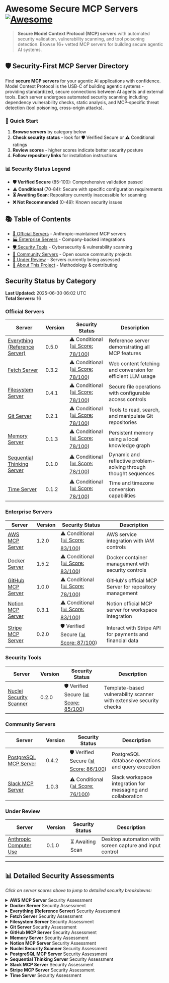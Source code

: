 # Awesome Secure MCP Servers [![Awesome](https://awesome.re/badge.svg)](https://awesome.re)

> **Secure Model Context Protocol (MCP) servers** with automated security validation, vulnerability scanning, and tool poisoning detection. Browse 16+ vetted MCP servers for building secure agentic AI systems.

## 🛡️ Security-First MCP Server Directory

Find **secure MCP servers** for your agentic AI applications with confidence. Model Context Protocol is the USB-C of building agentic systems - providing standardized, secure connections between AI agents and external tools. Each server undergoes automated security scanning including dependency vulnerability checks, static analysis, and MCP-specific threat detection (tool poisoning, cross-origin attacks).

### 🚀 Quick Start
1. **Browse servers** by category below
2. **Check security status** - look for 🛡️ Verified Secure or ⚠️ Conditional ratings
3. **Review scores** - higher scores indicate better security posture
4. **Follow repository links** for installation instructions

### 📊 Security Status Legend
- **🛡️ Verified Secure** (85-100): Comprehensive validation passed
- **⚠️ Conditional** (70-84): Secure with specific configuration requirements  
- **⏳ Awaiting Scan**: Repository currently inaccessible for scanning
- **❌ Not Recommended** (0-49): Known security issues

## 📚 Table of Contents
- [🏢 Official Servers](#official-servers) - Anthropic-maintained MCP servers
- [🏭 Enterprise Servers](#enterprise-servers) - Company-backed integrations 
- [🛡️ Security Tools](#security-tools) - Cybersecurity & vulnerability scanning
- [👥 Community Servers](#community-servers) - Open source community projects
- [🔄 Under Review](#under-review) - Servers currently being assessed
- [📖 About This Project](#-about-this-project) - Methodology & contributing

## Security Status by Category

**Last Updated:** 2025-06-30 06:02 UTC  
**Total Servers:** 16

### Official Servers

| Server | Version | Security Status | Description |
|--------|---------|----------------|-------------|
| [Everything (Reference Server)](https://github.com/modelcontextprotocol/servers/tree/main/src/everything) | 0.5.0 | ⚠️ Conditional ([📊 Score: 78/100](#security-details-everything-reference)) | Reference server demonstrating all MCP features |
| [Fetch Server](https://github.com/modelcontextprotocol/servers/tree/main/src/fetch) | 0.3.2 | ⚠️ Conditional ([📊 Score: 78/100](#security-details-fetch)) | Web content fetching and conversion for efficient LLM usage |
| [Filesystem Server](https://github.com/modelcontextprotocol/servers/tree/main/src/filesystem) | 0.4.1 | ⚠️ Conditional ([📊 Score: 78/100](#security-details-filesystem)) | Secure file operations with configurable access controls |
| [Git Server](https://github.com/modelcontextprotocol/servers/tree/main/src/git) | 0.2.1 | ⚠️ Conditional ([📊 Score: 78/100](#security-details-git)) | Tools to read, search, and manipulate Git repositories |
| [Memory Server](https://github.com/modelcontextprotocol/servers/tree/main/src/memory) | 0.1.3 | ⚠️ Conditional ([📊 Score: 78/100](#security-details-memory)) | Persistent memory using a local knowledge graph |
| [Sequential Thinking Server](https://github.com/modelcontextprotocol/servers/tree/main/src/sequentialthinking) | 0.1.0 | ⚠️ Conditional ([📊 Score: 78/100](#security-details-sequential-thinking)) | Dynamic and reflective problem-solving through thought sequences |
| [Time Server](https://github.com/modelcontextprotocol/servers/tree/main/src/time) | 0.1.2 | ⚠️ Conditional ([📊 Score: 78/100](#security-details-time)) | Time and timezone conversion capabilities |

### Enterprise Servers

| Server | Version | Security Status | Description |
|--------|---------|----------------|-------------|
| [AWS MCP Server](https://github.com/awslabs/mcp) | 1.2.0 | ⚠️ Conditional ([📊 Score: 83/100](#security-details-aws)) | AWS service integration with IAM controls |
| [Docker Server](https://github.com/QuantGeekDev/docker-mcp) | 1.5.2 | ⚠️ Conditional ([📊 Score: 83/100](#security-details-docker-server)) | Docker container management with security controls |
| [GitHub MCP Server](https://github.com/github/github-mcp-server) | 1.0.0 | ⚠️ Conditional ([📊 Score: 78/100](#security-details-github)) | GitHub's official MCP Server for repository management |
| [Notion MCP Server](https://github.com/makenotion/notion-mcp-server) | 0.3.1 | ⚠️ Conditional ([📊 Score: 83/100](#security-details-notion)) | Notion official MCP server for workspace integration |
| [Stripe MCP Server](https://github.com/stripe/agent-toolkit) | 0.2.0 | 🛡️ Verified Secure ([📊 Score: 87/100](#security-details-stripe)) | Interact with Stripe API for payments and financial data |

### Security Tools

| Server | Version | Security Status | Description |
|--------|---------|----------------|-------------|
| [Nuclei Security Scanner](https://github.com/cyproxio/mcp-for-security/tree/main/nuclei) | 0.2.0 | 🛡️ Verified Secure ([📊 Score: 85/100](#security-details-nuclei-scanner)) | Template-based vulnerability scanner with extensive security checks |

### Community Servers

| Server | Version | Security Status | Description |
|--------|---------|----------------|-------------|
| [PostgreSQL MCP Server](https://github.com/crystaldba/postgres-mcp) | 0.4.2 | 🛡️ Verified Secure ([📊 Score: 86/100](#security-details-postgresql)) | PostgreSQL database operations and query execution |
| [Slack MCP Server](https://github.com/korotovsky/slack-mcp-server) | 1.0.3 | ⚠️ Conditional ([📊 Score: 76/100](#security-details-slack)) | Slack workspace integration for messaging and collaboration |

### Under Review

| Server | Version | Security Status | Description |
|--------|---------|----------------|-------------|
| [Anthropic Computer Use](https://github.com/anthropics/anthropic-computer-use) | 0.1.0 | ⏳ Awaiting Scan | Desktop automation with screen capture and input control |

---

## 📊 Detailed Security Assessments

_Click on server scores above to jump to detailed security breakdowns:_

<details id="security-details-aws">
<summary><strong>AWS MCP Server</strong> Security Assessment</summary>

### Security Assessment: 2025-06-30

**🔍 MCP-Specific Security**: 90/100 ✅
*Scans for MCP-specific threats like tool poisoning attacks*

✅ **No issues found**
- No tool poisoning indicators found (basic check)

**📦 Third-Party Dependencies**: 100/100 ➖
*Scans package.json, requirements.txt, etc. for known CVEs*

➖ **Not applicable**
- No recognized dependency files found

**🐛 Code Security Analysis**: 70/100 ⚠️
*Static analysis for common security vulnerabilities in source code*

⚠️ **0 potential issues found**
- Bandit completed but output could not be parsed

**🐳 Container Security**: 50/100 ➖
*Analyzes Dockerfile and container configurations for security issues*

➖ **Not applicable**
- No container configurations found

**📋 Security Documentation**: 80/100 ⚠️
*Checks for security guidelines, vulnerability reporting, and usage instructions*

⚠️ **0 potential issues found**
- No dedicated security documentation found


</details>

<details id="security-details-docker-server">
<summary><strong>Docker Server</strong> Security Assessment</summary>

### Security Assessment: 2025-06-30

**🔍 MCP-Specific Security**: 90/100 ✅
*Scans for MCP-specific threats like tool poisoning attacks*

✅ **No issues found**
- No tool poisoning indicators found (basic check)

**📦 Third-Party Dependencies**: 100/100 ➖
*Scans package.json, requirements.txt, etc. for known CVEs*

➖ **Not applicable**
- No recognized dependency files found

**🐛 Code Security Analysis**: 80/100 ⚠️
*Static analysis for common security vulnerabilities in source code*

⚠️ **1 potential issues found**
- Bandit found 1 potential security issue(s)

**🐳 Container Security**: 50/100 ➖
*Analyzes Dockerfile and container configurations for security issues*

➖ **Not applicable**
- No container configurations found

**📋 Security Documentation**: 60/100 ⚠️
*Checks for security guidelines, vulnerability reporting, and usage instructions*

⚠️ **0 potential issues found**
- No security documentation found


</details>

<details id="security-details-everything-reference">
<summary><strong>Everything (Reference Server)</strong> Security Assessment</summary>

### Security Assessment: 2025-06-30

**🔍 MCP-Specific Security**: 90/100 ✅
*Scans for MCP-specific threats like tool poisoning attacks*

✅ **No issues found**
- No tool poisoning indicators found (basic check)

**📦 Third-Party Dependencies**: 80/100 ⚠️
*Scans package.json, requirements.txt, etc. for known CVEs*

⚠️ **2 potential issues found**
- Found 2 vulnerability/vulnerabilities in dependencies

**🐛 Code Security Analysis**: 60/100 ⚠️
*Static analysis for common security vulnerabilities in source code*

⚠️ **24 potential issues found**
- Bandit found 24 potential security issue(s)

**🐳 Container Security**: 50/100 ➖
*Analyzes Dockerfile and container configurations for security issues*

➖ **Not applicable**
- No container configurations found

**📋 Security Documentation**: 100/100 ✅
*Checks for security guidelines, vulnerability reporting, and usage instructions*

✅ **No issues found**
- Security documentation is adequate


</details>

<details id="security-details-fetch">
<summary><strong>Fetch Server</strong> Security Assessment</summary>

### Security Assessment: 2025-06-30

**🔍 MCP-Specific Security**: 90/100 ✅
*Scans for MCP-specific threats like tool poisoning attacks*

✅ **No issues found**
- No tool poisoning indicators found (basic check)

**📦 Third-Party Dependencies**: 80/100 ⚠️
*Scans package.json, requirements.txt, etc. for known CVEs*

⚠️ **2 potential issues found**
- Found 2 vulnerability/vulnerabilities in dependencies

**🐛 Code Security Analysis**: 60/100 ⚠️
*Static analysis for common security vulnerabilities in source code*

⚠️ **24 potential issues found**
- Bandit found 24 potential security issue(s)

**🐳 Container Security**: 50/100 ➖
*Analyzes Dockerfile and container configurations for security issues*

➖ **Not applicable**
- No container configurations found

**📋 Security Documentation**: 100/100 ✅
*Checks for security guidelines, vulnerability reporting, and usage instructions*

✅ **No issues found**
- Security documentation is adequate


</details>

<details id="security-details-filesystem">
<summary><strong>Filesystem Server</strong> Security Assessment</summary>

### Security Assessment: 2025-06-30

**🔍 MCP-Specific Security**: 90/100 ✅
*Scans for MCP-specific threats like tool poisoning attacks*

✅ **No issues found**
- No tool poisoning indicators found (basic check)

**📦 Third-Party Dependencies**: 80/100 ⚠️
*Scans package.json, requirements.txt, etc. for known CVEs*

⚠️ **2 potential issues found**
- Found 2 vulnerability/vulnerabilities in dependencies

**🐛 Code Security Analysis**: 60/100 ⚠️
*Static analysis for common security vulnerabilities in source code*

⚠️ **24 potential issues found**
- Bandit found 24 potential security issue(s)

**🐳 Container Security**: 50/100 ➖
*Analyzes Dockerfile and container configurations for security issues*

➖ **Not applicable**
- No container configurations found

**📋 Security Documentation**: 100/100 ✅
*Checks for security guidelines, vulnerability reporting, and usage instructions*

✅ **No issues found**
- Security documentation is adequate


</details>

<details id="security-details-git">
<summary><strong>Git Server</strong> Security Assessment</summary>

### Security Assessment: 2025-06-30

**🔍 MCP-Specific Security**: 90/100 ✅
*Scans for MCP-specific threats like tool poisoning attacks*

✅ **No issues found**
- No tool poisoning indicators found (basic check)

**📦 Third-Party Dependencies**: 80/100 ⚠️
*Scans package.json, requirements.txt, etc. for known CVEs*

⚠️ **2 potential issues found**
- Found 2 vulnerability/vulnerabilities in dependencies

**🐛 Code Security Analysis**: 60/100 ⚠️
*Static analysis for common security vulnerabilities in source code*

⚠️ **24 potential issues found**
- Bandit found 24 potential security issue(s)

**🐳 Container Security**: 50/100 ➖
*Analyzes Dockerfile and container configurations for security issues*

➖ **Not applicable**
- No container configurations found

**📋 Security Documentation**: 100/100 ✅
*Checks for security guidelines, vulnerability reporting, and usage instructions*

✅ **No issues found**
- Security documentation is adequate


</details>

<details id="security-details-github">
<summary><strong>GitHub MCP Server</strong> Security Assessment</summary>

### Security Assessment: 2025-06-30

**🔍 MCP-Specific Security**: 90/100 ✅
*Scans for MCP-specific threats like tool poisoning attacks*

✅ **No issues found**
- No tool poisoning indicators found (basic check)

**📦 Third-Party Dependencies**: 50/100 ➖
*Scans package.json, requirements.txt, etc. for known CVEs*

➖ **Not applicable**
- Go dependency scanning not yet implemented

**🐛 Code Security Analysis**: 70/100 ⚠️
*Static analysis for common security vulnerabilities in source code*

⚠️ **6 potential issues found**
- Semgrep found 6 potential security issue(s)

**🐳 Container Security**: 100/100 ✅
*Analyzes Dockerfile and container configurations for security issues*

✅ **No issues found**
- Container configuration appears secure

**📋 Security Documentation**: 100/100 ✅
*Checks for security guidelines, vulnerability reporting, and usage instructions*

✅ **No issues found**
- Security documentation is adequate


</details>

<details id="security-details-memory">
<summary><strong>Memory Server</strong> Security Assessment</summary>

### Security Assessment: 2025-06-30

**🔍 MCP-Specific Security**: 90/100 ✅
*Scans for MCP-specific threats like tool poisoning attacks*

✅ **No issues found**
- No tool poisoning indicators found (basic check)

**📦 Third-Party Dependencies**: 80/100 ⚠️
*Scans package.json, requirements.txt, etc. for known CVEs*

⚠️ **2 potential issues found**
- Found 2 vulnerability/vulnerabilities in dependencies

**🐛 Code Security Analysis**: 60/100 ⚠️
*Static analysis for common security vulnerabilities in source code*

⚠️ **24 potential issues found**
- Bandit found 24 potential security issue(s)

**🐳 Container Security**: 50/100 ➖
*Analyzes Dockerfile and container configurations for security issues*

➖ **Not applicable**
- No container configurations found

**📋 Security Documentation**: 100/100 ✅
*Checks for security guidelines, vulnerability reporting, and usage instructions*

✅ **No issues found**
- Security documentation is adequate


</details>

<details id="security-details-notion">
<summary><strong>Notion MCP Server</strong> Security Assessment</summary>

### Security Assessment: 2025-06-30

**🔍 MCP-Specific Security**: 90/100 ✅
*Scans for MCP-specific threats like tool poisoning attacks*

✅ **No issues found**
- No tool poisoning indicators found (basic check)

**📦 Third-Party Dependencies**: 80/100 ⚠️
*Scans package.json, requirements.txt, etc. for known CVEs*

⚠️ **2 potential issues found**
- Found 2 vulnerability/vulnerabilities in dependencies

**🐛 Code Security Analysis**: 70/100 ➖
*Static analysis for common security vulnerabilities in source code*

➖ **Not applicable**
- ESLint security scanning not available

**🐳 Container Security**: 100/100 ✅
*Analyzes Dockerfile and container configurations for security issues*

✅ **No issues found**
- Container configuration appears secure

**📋 Security Documentation**: 80/100 ⚠️
*Checks for security guidelines, vulnerability reporting, and usage instructions*

⚠️ **0 potential issues found**
- No dedicated security documentation found


</details>

<details id="security-details-nuclei-scanner">
<summary><strong>Nuclei Security Scanner</strong> Security Assessment</summary>

### Security Assessment: 2025-06-30

**🔍 MCP-Specific Security**: 95/100 ✅
*Scans for MCP-specific threats like tool poisoning attacks*

✅ **No issues found**
- MCP-scan found no security issues in 1 configuration file(s)

**📦 Third-Party Dependencies**: 100/100 ➖
*Scans package.json, requirements.txt, etc. for known CVEs*

➖ **Not applicable**
- No recognized dependency files found

**🐛 Code Security Analysis**: 70/100 ➖
*Static analysis for common security vulnerabilities in source code*

➖ **Not applicable**
- ESLint security scanning not available

**🐳 Container Security**: 50/100 ➖
*Analyzes Dockerfile and container configurations for security issues*

➖ **Not applicable**
- No container configurations found

**📋 Security Documentation**: 80/100 ⚠️
*Checks for security guidelines, vulnerability reporting, and usage instructions*

⚠️ **0 potential issues found**
- No dedicated security documentation found


</details>

<details id="security-details-postgresql">
<summary><strong>PostgreSQL MCP Server</strong> Security Assessment</summary>

### Security Assessment: 2025-06-30

**🔍 MCP-Specific Security**: 90/100 ✅
*Scans for MCP-specific threats like tool poisoning attacks*

✅ **No issues found**
- No tool poisoning indicators found (basic check)

**📦 Third-Party Dependencies**: 100/100 ➖
*Scans package.json, requirements.txt, etc. for known CVEs*

➖ **Not applicable**
- No recognized dependency files found

**🐛 Code Security Analysis**: 60/100 ⚠️
*Static analysis for common security vulnerabilities in source code*

⚠️ **269 potential issues found**
- Bandit found 269 potential security issue(s)

**🐳 Container Security**: 100/100 ✅
*Analyzes Dockerfile and container configurations for security issues*

✅ **No issues found**
- Container configuration appears secure

**📋 Security Documentation**: 80/100 ⚠️
*Checks for security guidelines, vulnerability reporting, and usage instructions*

⚠️ **0 potential issues found**
- No dedicated security documentation found


</details>

<details id="security-details-sequential-thinking">
<summary><strong>Sequential Thinking Server</strong> Security Assessment</summary>

### Security Assessment: 2025-06-30

**🔍 MCP-Specific Security**: 90/100 ✅
*Scans for MCP-specific threats like tool poisoning attacks*

✅ **No issues found**
- No tool poisoning indicators found (basic check)

**📦 Third-Party Dependencies**: 80/100 ⚠️
*Scans package.json, requirements.txt, etc. for known CVEs*

⚠️ **2 potential issues found**
- Found 2 vulnerability/vulnerabilities in dependencies

**🐛 Code Security Analysis**: 60/100 ⚠️
*Static analysis for common security vulnerabilities in source code*

⚠️ **24 potential issues found**
- Bandit found 24 potential security issue(s)

**🐳 Container Security**: 50/100 ➖
*Analyzes Dockerfile and container configurations for security issues*

➖ **Not applicable**
- No container configurations found

**📋 Security Documentation**: 100/100 ✅
*Checks for security guidelines, vulnerability reporting, and usage instructions*

✅ **No issues found**
- Security documentation is adequate


</details>

<details id="security-details-slack">
<summary><strong>Slack MCP Server</strong> Security Assessment</summary>

### Security Assessment: 2025-06-30

**🔍 MCP-Specific Security**: 90/100 ✅
*Scans for MCP-specific threats like tool poisoning attacks*

✅ **No issues found**
- No tool poisoning indicators found (basic check)

**📦 Third-Party Dependencies**: 50/100 ➖
*Scans package.json, requirements.txt, etc. for known CVEs*

➖ **Not applicable**
- Go dependency scanning not yet implemented

**🐛 Code Security Analysis**: 70/100 ➖
*Static analysis for common security vulnerabilities in source code*

➖ **Not applicable**
- ESLint security scanning not available

**🐳 Container Security**: 100/100 ✅
*Analyzes Dockerfile and container configurations for security issues*

✅ **No issues found**
- Container configuration appears secure

**📋 Security Documentation**: 80/100 ⚠️
*Checks for security guidelines, vulnerability reporting, and usage instructions*

⚠️ **0 potential issues found**
- No dedicated security documentation found


</details>

<details id="security-details-stripe">
<summary><strong>Stripe MCP Server</strong> Security Assessment</summary>

### Security Assessment: 2025-06-30

**🔍 MCP-Specific Security**: 90/100 ✅
*Scans for MCP-specific threats like tool poisoning attacks*

✅ **No issues found**
- No tool poisoning indicators found (basic check)

**📦 Third-Party Dependencies**: 100/100 ➖
*Scans package.json, requirements.txt, etc. for known CVEs*

➖ **Not applicable**
- No recognized dependency files found

**🐛 Code Security Analysis**: 80/100 ⚠️
*Static analysis for common security vulnerabilities in source code*

⚠️ **2 potential issues found**
- Bandit found 2 potential security issue(s)

**🐳 Container Security**: 50/100 ➖
*Analyzes Dockerfile and container configurations for security issues*

➖ **Not applicable**
- No container configurations found

**📋 Security Documentation**: 100/100 ✅
*Checks for security guidelines, vulnerability reporting, and usage instructions*

✅ **No issues found**
- Security documentation is adequate


</details>

<details id="security-details-time">
<summary><strong>Time Server</strong> Security Assessment</summary>

### Security Assessment: 2025-06-30

**🔍 MCP-Specific Security**: 90/100 ✅
*Scans for MCP-specific threats like tool poisoning attacks*

✅ **No issues found**
- No tool poisoning indicators found (basic check)

**📦 Third-Party Dependencies**: 80/100 ⚠️
*Scans package.json, requirements.txt, etc. for known CVEs*

⚠️ **2 potential issues found**
- Found 2 vulnerability/vulnerabilities in dependencies

**🐛 Code Security Analysis**: 60/100 ⚠️
*Static analysis for common security vulnerabilities in source code*

⚠️ **24 potential issues found**
- Bandit found 24 potential security issue(s)

**🐳 Container Security**: 50/100 ➖
*Analyzes Dockerfile and container configurations for security issues*

➖ **Not applicable**
- No container configurations found

**📋 Security Documentation**: 100/100 ✅
*Checks for security guidelines, vulnerability reporting, and usage instructions*

✅ **No issues found**
- Security documentation is adequate


</details>



